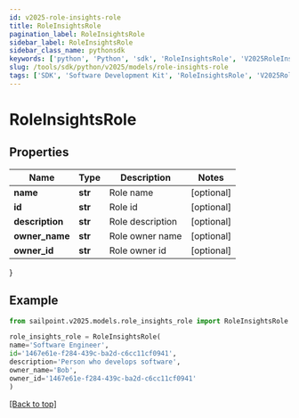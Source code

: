 ```yaml
---
id: v2025-role-insights-role
title: RoleInsightsRole
pagination_label: RoleInsightsRole
sidebar_label: RoleInsightsRole
sidebar_class_name: pythonsdk
keywords: ['python', 'Python', 'sdk', 'RoleInsightsRole', 'V2025RoleInsightsRole'] 
slug: /tools/sdk/python/v2025/models/role-insights-role
tags: ['SDK', 'Software Development Kit', 'RoleInsightsRole', 'V2025RoleInsightsRole']
---
```


# RoleInsightsRole


## Properties

Name | Type | Description | Notes
------------ | ------------- | ------------- | -------------
**name** | **str** | Role name | [optional] 
**id** | **str** | Role id | [optional] 
**description** | **str** | Role description | [optional] 
**owner_name** | **str** | Role owner name | [optional] 
**owner_id** | **str** | Role owner id | [optional] 
}

## Example

```python
from sailpoint.v2025.models.role_insights_role import RoleInsightsRole

role_insights_role = RoleInsightsRole(
name='Software Engineer',
id='1467e61e-f284-439c-ba2d-c6cc11cf0941',
description='Person who develops software',
owner_name='Bob',
owner_id='1467e61e-f284-439c-ba2d-c6cc11cf0941'
)

```
[[Back to top]](#) 

